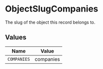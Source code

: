 # ObjectSlugCompanies

The slug of the object this record belongs to.


## Values

| Name        | Value       |
| ----------- | ----------- |
| `COMPANIES` | companies   |